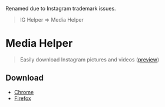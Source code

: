 Renamed due to Instagram trademark issues.

> IG Helper => Media Helper


# Media Helper

> Easily download Instagram pictures and videos ([preview](screenshots))


## Download

- [Chrome](https://chrome.google.com/webstore/detail/media-helper/albdnahmanonkmhoamgfjbjgbjabbiid)
- [Firefox](https://addons.mozilla.org/firefox/addon/media-helper)
